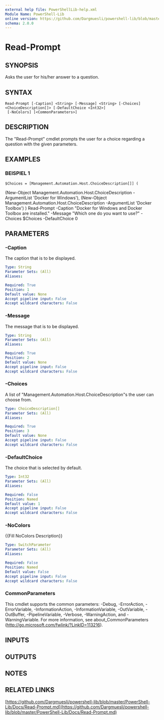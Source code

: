 ```yaml
---
external help file: PowerShellLib-help.xml
Module Name: PowerShell-Lib
online version: https://github.com/Dargmuesli/powershell-lib/blob/master/PowerShell-Lib/Docs/Read-Prompt.md
schema: 2.0.0
---
```


# Read-Prompt

## SYNOPSIS
Asks the user for his/her answer to a question.

## SYNTAX

```
Read-Prompt [-Caption] <String> [-Message] <String> [-Choices] <ChoiceDescription[]> [-DefaultChoice <Int32>]
 [-NoColors] [<CommonParameters>]
```

## DESCRIPTION
The "Read-Prompt" cmdlet prompts the user for a choice regarding a question with the given parameters.

## EXAMPLES

### BEISPIEL 1
```
$Choices = [Management.Automation.Host.ChoiceDescription[]] (
```

(New-Object Management.Automation.Host.ChoiceDescription -ArgumentList 'Docker for Windows'),
    (New-Object Management.Automation.Host.ChoiceDescription -ArgumentList 'Docker Toolbox')
)
Read-Prompt -Caption "Docker for Windows and Docker Toolbox are installed." -Message "Which one do you want to use?" -Choices $Choices -DefaultChoice 0

## PARAMETERS

### -Caption
The caption that is to be displayed.

```yaml
Type: String
Parameter Sets: (All)
Aliases:

Required: True
Position: 1
Default value: None
Accept pipeline input: False
Accept wildcard characters: False
```

### -Message
The message that is to be displayed.

```yaml
Type: String
Parameter Sets: (All)
Aliases:

Required: True
Position: 2
Default value: None
Accept pipeline input: False
Accept wildcard characters: False
```

### -Choices
A list of "Management.Automation.Host.ChoiceDescription"s the user can choose from.

```yaml
Type: ChoiceDescription[]
Parameter Sets: (All)
Aliases:

Required: True
Position: 3
Default value: None
Accept pipeline input: False
Accept wildcard characters: False
```

### -DefaultChoice
The choice that is selected by default.

```yaml
Type: Int32
Parameter Sets: (All)
Aliases:

Required: False
Position: Named
Default value: 1
Accept pipeline input: False
Accept wildcard characters: False
```

### -NoColors
{{Fill NoColors Description}}

```yaml
Type: SwitchParameter
Parameter Sets: (All)
Aliases:

Required: False
Position: Named
Default value: False
Accept pipeline input: False
Accept wildcard characters: False
```

### CommonParameters
This cmdlet supports the common parameters: -Debug, -ErrorAction, -ErrorVariable, -InformationAction, -InformationVariable, -OutVariable, -OutBuffer, -PipelineVariable, -Verbose, -WarningAction, and -WarningVariable.
For more information, see about_CommonParameters (http://go.microsoft.com/fwlink/?LinkID=113216).

## INPUTS

## OUTPUTS

## NOTES

## RELATED LINKS

[https://github.com/Dargmuesli/powershell-lib/blob/master/PowerShell-Lib/Docs/Read-Prompt.md](https://github.com/Dargmuesli/powershell-lib/blob/master/PowerShell-Lib/Docs/Read-Prompt.md)

